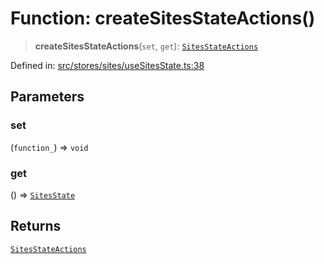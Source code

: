 # Function: createSitesStateActions()

> **createSitesStateActions**(`set`, `get`): [`SitesStateActions`](../interfaces/SitesStateActions.md)

Defined in: [src/stores/sites/useSitesState.ts:38](https://github.com/Nick2bad4u/Uptime-Watcher/blob/dca5483e793478722cd3e6e125cafcec5fc771f0/src/stores/sites/useSitesState.ts#L38)

## Parameters

### set

(`function_`) => `void`

### get

() => [`SitesState`](../interfaces/SitesState.md)

## Returns

[`SitesStateActions`](../interfaces/SitesStateActions.md)
